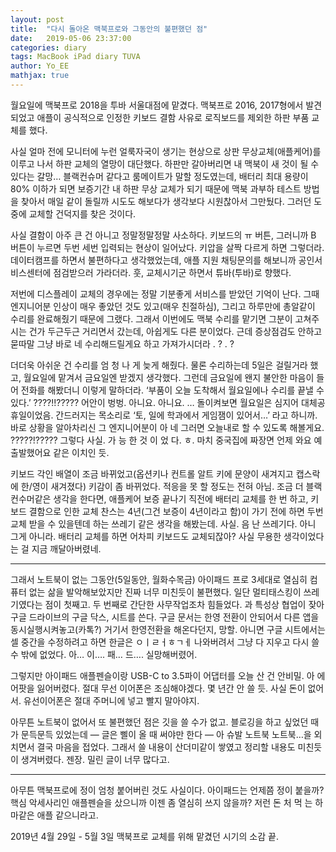 ```yaml
---
layout: post
title:  "다시 돌아온 맥북프로와 그동안의 불편했던 점"
date:   2019-05-06 23:37:00
categories: diary
tags: MacBook iPad diary TUVA
author: Yo_EE
mathjax: true
---
```

월요일에 맥북프로 2018을 투바 서울대점에 맡겼다. 맥북프로 2016, 2017형에서 발견되었고 애플이 공식적으로 인정한 키보드 결함 사유로 로직보드를 제외한 하판 부품 교체를 했다.

사실 얼마 전에 모니터에 누런 얼룩자국이 생기는 현상으로 상판 무상교체(애플케어)를 이루고 나서 하판 교체의 열망이 대단했다. 하판만 갈아버리면 내 맥북이 새 것이 될 수 있다는 갈망… 블랙컨슈머 같다고 룸메이트가 말할 정도였는데, 배터리 최대 용량이 80% 이하가 되면 보증기간 내 하판 무상 교체가 되기 때문에 맥북 과부하 테스트 방법을 찾아서 매일 같이 돌릴까 시도도 해보다가 생각보다 시원찮아서 그만뒀다. 그러던 도중에 교체할 건덕지를 찾은 것이다.

사실 결함이 아주 큰 건 아니고 정말정말정말 사소하다. 키보드의 ㅠ 버튼, 그러니까 B 버튼이 누르면 두번 세번 입력되는 현상이 일어났다. 키압을 살짝 다르게 하면 그렇더라. 데이터캠프를 하면서 불편하다고 생각했었는데, 애플 지원 채팅문의를 해보니까 공인서비스센터에 점검받으러 가라더라. 훗, 교체시기군 하면서 튜바(투바)로 향했다.

저번에 디스플레이 교체의 경우에는 정말 기분좋게 서비스를 받았던 기억이 난다. 그때 엔지니어분 인상이 매우 좋았던 것도 있고(매우 친절하심), 그리고 하루만에 총알같이 수리를 완료해줬기 때문에 그랬다. 그래서 이번에도 맥북 수리를 맡기면 그분이 고쳐주시는 건가 두근두근 거리면서 갔는데, 아쉽게도 다른 분이었다. 근데 증상점검도 안하고 묻따말 그냥 바로 네 수리해드릴게요 하고 가져가시더라 . ? . ?

더더욱 아쉬운 건 수리를 엄 청 나 게 늦게 해줬다. 물론 수리하는데 5일은 걸릴거라 했고, 월요일에 맡겨서 금요일엔 받겠지 생각했다. 그런데 금요일에 왠지 불안한 마음이 들어 전화를 해봤더니 이렇게 말하더라. ‘부품이 오늘 도착해서 월요일에나 수리를 끝낼 수 있다.’ ????!!????? 어안이 벙벙. 아니요. 아니요. … 돌이켜보면 월요일은 심지어 대체공휴일이었음. 간드러지는 목소리로 ‘토, 일에 학과에서 게임잼이 있어서…’ 라고 하니까. 바로 상황을 알아차리신 그 엔지니어분이 아 네 그러면 오늘내로 할 수 있도록 해볼게요. ?????!????? 그렇다 사실. 가 능 한 것 이 었 다. ㅎ. 마치 중국집에 짜장면 언제 와요 예 출발했어요 같은 이치인 듯.

키보드 각인 배열이 조금 바뀌었고(옵션키나 컨트롤 알트 키에 문양이 새겨지고 캡스락에 한/영이 새겨졌다) 키감이 좀 바뀌었다. 적응을 못 할 정도는 전혀 아님. 조금 더 블랙컨수머같은 생각을 한다면, 애플케어 보증 끝나기 직전에 배터리 교체를 한 번 하고, 키보드 결함으로 인한 교체 찬스는 4년(그건 보증이 4년이라고 함)이 가기 전에 하면 두번 교체 받을 수 있을텐데 하는 쓰레기 같은 생각을 해봤는데. 사실. 음 난 쓰레기다. 아니 그게 아니라. 배터리 교체를 하면 어차피 키보드도 교체되잖아? 사실 무용한 생각이었다는 걸 지금 깨달아버렸네.

---
그래서 노트북이 없는 그동안(5일동안, 월화수목금) 아이패드 프로 3세대로 열심히 컴퓨터 없는 삶을 발악해보았지만 진짜 너무 미친듯이 불편했다. 일단 멀티태스킹이 쓰레기였다는 점이 첫째고. 두 번째로 간단한 사무작업조차 힘들었다. 과 특성상 협업이 잦아 구글 드라이브의 구글 닥스, 시트를 쓴다. 구글 문서는 한영 전환이 안되어서 다른 앱을 동시실행시켜놓고(카톡?) 거기서 한영전환을 해온다던지, 망할. 아니면 구글 시트에서는 셀 중간을 수정하려고 하면 한글은 ㅇㅣㄹㅓㅎㄱㅔ 나와버려서 그냥 다 지우고 다시 쓸 수 밖에 없었다. 아… 이…. 패… 드…. 실망해버렸어.

그렇지만 아이패드 애플펜슬이랑 USB-C to 3.5파이 어댑터를 오늘 산 건 안비밀. 아 에어팟을 잃어버렸다. 절대 무선 이어폰은 조심해야겠다. 몇 년간 안 쓸 듯. 사실 돈이 없어서. 유선이어폰은 절대 주머니에 넣고 빨지 말아야지.

아무튼 노트북이 없어서 또 불편했던 점은 깃을 쓸 수가 없고. 블로깅을 하고 싶었던 때가 문득문득 있었는데 — 글은 삘이 올 때 써야만 한다 — 아 슈발 노트북 노트북…을 외치면서 결국 마음을 접었다. 그래서 쓸 내용이 산더미같이 쌓였고 정리할 내용도 미친듯이 생겨버렸다. 젠장. 밀린 글이 너무 많다고.

---
아무튼 맥북프로에 정이 엄청 붙어버린 것도 사실이다. 아이패드는 언제쯤 정이 붙을까? 핵심 악세사리인 애플펜슬을 샀으니까 이젠 좀 열심히 쓰지 않을까? 저런 돈 처 먹 는 하마같은 애플 같으니라고.

2019년 4월 29일 - 5월 3일 맥북프로 교체를 위해 맡겼던 시기의 소감 끝.
